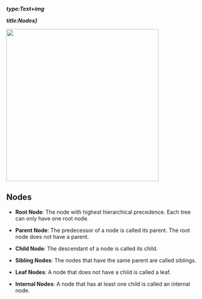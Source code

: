 _**type:Text+img**_

_**title:Nodes}**_

<img src="https://upload.wikimedia.org/wikipedia/commons/thumb/d/da/Binary_search_tree.svg/1200px-Binary_search_tree.svg.png" width="400">

## Nodes

* **Root Node**: The node with highest hierarchical precedence. Each tree can only have one root node.

* **Parent Node**: The predecessor of a node is called its parent. The root node does not have a parent.

* **Child Node**: The descendant of a node is called its child.

* **Sibling Nodes**: The nodes that have the same parent are called siblings.

* **Leaf Nodes**: A node that does not have a child is called a leaf.

* **Internal Nodes**: A node that has at least one child is called an internal node.
